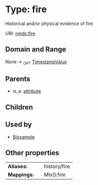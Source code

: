 
# Type: fire


Historical and/or physical evidence of fire

URI: [nmdc:fire](https://microbiomedata/meta/fire)


## Domain and Range

None ->  <sub>OPT</sub> [TimestampValue](TimestampValue.md)

## Parents

 *  is_a: [attribute](attribute.md)

## Children


## Used by

 * [Biosample](Biosample.md)

## Other properties

|  |  |  |
| --- | --- | --- |
| **Aliases:** | | history/fire |
| **Mappings:** | | MIxS:fire |

